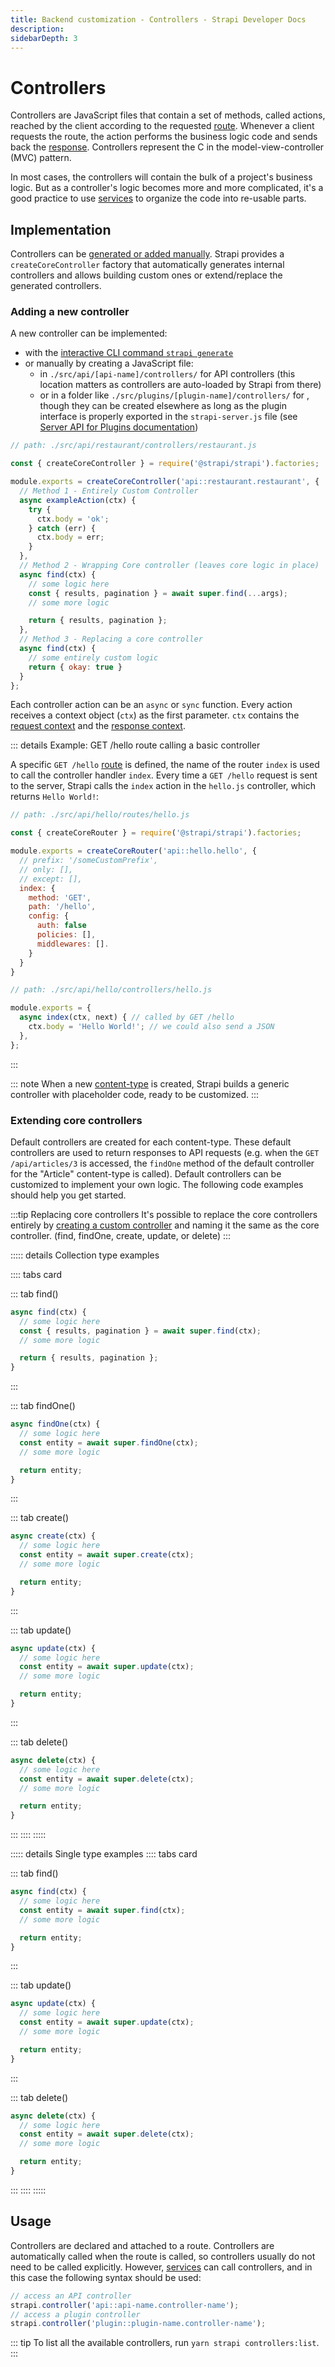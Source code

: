 ```yaml
---
title: Backend customization - Controllers - Strapi Developer Docs
description:
sidebarDepth: 3
---
```


<!-- TODO: update SEO -->

# Controllers

Controllers are JavaScript files that contain a set of methods, called actions, reached by the client according to the requested [route](/developer-docs/latest/development/backend-customization/routes.md). Whenever a client requests the route, the action performs the business logic code and sends back the [response](/developer-docs/latest/development/backend-customization/requests-responses.md#responses). Controllers represent the C in the model-view-controller (MVC) pattern.

In most cases, the controllers will contain the bulk of a project's business logic. But as a controller's logic becomes more and more complicated, it's a good practice to use [services](/developer-docs/latest/development/backend-customization/services.md) to organize the code into re-usable parts.

## Implementation

Controllers can be [generated or added manually](#adding-a-new-controller). Strapi provides a `createCoreController` factory that automatically generates internal controllers and allows building custom ones or extend/replace the generated controllers.

### Adding a new controller

A new controller can be implemented:

- with the [interactive CLI command `strapi generate`](/developer-docs/latest/developer-resources/cli/CLI.md#strapi-generate)
- or manually by creating a JavaScript file:
  - in `./src/api/[api-name]/controllers/` for API controllers (this location matters as controllers are auto-loaded by Strapi from there)
  - or in a folder like `./src/plugins/[plugin-name]/controllers/` for , though they can be created elsewhere as long as the plugin interface is properly exported in the `strapi-server.js` file (see [Server API for Plugins documentation](/developer-docs/latest/developer-resources/plugin-api-reference/server.md))

```js
// path: ./src/api/restaurant/controllers/restaurant.js

const { createCoreController } = require('@strapi/strapi').factories;

module.exports = createCoreController('api::restaurant.restaurant', {
  // Method 1 - Entirely Custom Controller
  async exampleAction(ctx) {
    try {
      ctx.body = 'ok';
    } catch (err) {
      ctx.body = err;
    }
  },
  // Method 2 - Wrapping Core controller (leaves core logic in place)
  async find(ctx) {
    // some logic here
    const { results, pagination } = await super.find(...args);
    // some more logic

    return { results, pagination };
  },
  // Method 3 - Replacing a core controller
  async find(ctx) {
    // some entirely custom logic
    return { okay: true }
  }
};
```

Each controller action can be an `async` or `sync` function.
Every action receives a context object (`ctx`) as the first parameter. `ctx` contains the [request context](/developer-docs/latest/development/backend-customization/requests-responses.md#requests) and the [response context](/developer-docs/latest/development/backend-customization/requests-responses.md#responses).

::: details Example: GET /hello route calling a basic controller

A specific `GET /hello` [route](/developer-docs/latest/development/backend-customization/routes.md) is defined, the name of the router `index` is used to call the controller handler `index`. Every time a `GET /hello` request is sent to the server, Strapi calls the `index` action in the `hello.js` controller, which returns `Hello World!`:

```js
// path: ./src/api/hello/routes/hello.js

const { createCoreRouter } = require('@strapi/strapi').factories;

module.exports = createCoreRouter('api::hello.hello', {
  // prefix: '/someCustomPrefix',
  // only: [],
  // except: [],
  index: {
    method: 'GET',
    path: '/hello',
    config: {
      auth: false
      policies: [],
      middlewares: [].
    }
  }
}
```

```js
// path: ./src/api/hello/controllers/hello.js

module.exports = {
  async index(ctx, next) { // called by GET /hello 
    ctx.body = 'Hello World!'; // we could also send a JSON
  },
};
```

:::

::: note
When a new [content-type](/developer-docs/latest/development/backend-customization/models.md#content-types) is created, Strapi builds a generic controller with placeholder code, ready to be customized.
:::

### Extending core controllers

Default controllers are created for each content-type. These default controllers are used to return responses to API requests (e.g. when the `GET /api/articles/3` is accessed, the `findOne` method of the default controller for the "Article" content-type is called). Default controllers can be customized to implement your own logic. The following code examples should help you get started.

:::tip Replacing core controllers
It's possible to replace the core controllers entirely by [creating a custom controller](#adding-a-new-controller) and naming it the same as the core controller.
(find, findOne, create, update, or delete)
:::

::::: details Collection type examples

:::: tabs card

::: tab find()

```js
async find(ctx) {
  // some logic here
  const { results, pagination } = await super.find(ctx);
  // some more logic

  return { results, pagination };
}
```

:::

::: tab findOne()

```js
async findOne(ctx) {
  // some logic here
  const entity = await super.findOne(ctx);
  // some more logic

  return entity;
}
```

:::

::: tab create()

```js
async create(ctx) {
  // some logic here
  const entity = await super.create(ctx);
  // some more logic

  return entity;
}
```

:::

::: tab update()

```js
async update(ctx) {
  // some logic here
  const entity = await super.update(ctx);
  // some more logic

  return entity;
}
```

:::

::: tab delete()

```js
async delete(ctx) {
  // some logic here
  const entity = await super.delete(ctx);
  // some more logic

  return entity;
}
```

:::
::::
:::::

::::: details Single type examples
:::: tabs card

::: tab find()

```js
async find(ctx) {
  // some logic here
  const entity = await super.find(ctx);
  // some more logic

  return entity;
}
```

:::

::: tab update()

```js
async update(ctx) {
  // some logic here
  const entity = await super.update(ctx);
  // some more logic

  return entity;
}
```

:::

::: tab delete()

```js
async delete(ctx) {
  // some logic here
  const entity = await super.delete(ctx);
  // some more logic

  return entity;
}
```

:::
::::
:::::

## Usage

Controllers are declared and attached to a route. Controllers are automatically called when the route is called, so controllers usually do not need to be called explicitly. However, [services](/developer-docs/latest/development/backend-customization/services.md) can call controllers, and in this case the following syntax should be used:

```js
// access an API controller
strapi.controller('api::api-name.controller-name');
// access a plugin controller
strapi.controller('plugin::plugin-name.controller-name');
```

<!-- TODO: Confirm this structure with Alex -->

::: tip
To list all the available controllers, run `yarn strapi controllers:list`.
:::
